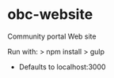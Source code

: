 # obc-website
Community portal Web site

Run with:
		> npm install
		> gulp
		
- Defaults to localhost:3000